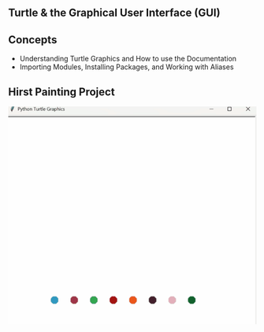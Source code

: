 <h2>Turtle & the Graphical User Interface (GUI)</h2>
<h2>Concepts</h2>
<ul>
  <li>Understanding Turtle Graphics and How to use the Documentation</li>
  <li>Importing Modules, Installing Packages, and Working with Aliases</li>
</ul>
<h2>Hirst Painting Project</h2>
<img src="hirst.gif" alt="OOP Coffee Machine">
